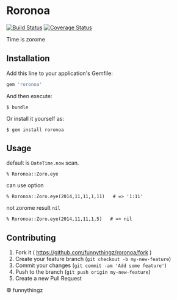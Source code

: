 # Roronoa

[![Build Status](https://travis-ci.org/funnythingz/roronoa.svg)](https://travis-ci.org/funnythingz/roronoa)
[![Coverage Status](https://coveralls.io/repos/funnythingz/roronoa/badge.png)](https://coveralls.io/r/funnythingz/roronoa)

Time is zorome

## Installation

Add this line to your application's Gemfile:

```ruby
gem 'roronoa'
```

And then execute:

    $ bundle

Or install it yourself as:

    $ gem install roronoa

## Usage

default is `DateTime.now` scan.

```
% Roronoa::Zoro.eye
```

can use option

```
% Roronoa::Zoro.eye(2014,11,11,1,11)   # => '1:11'
```

not zorome result `nil`

```
% Roronoa::Zoro.eye(2014,11,11,1,5)   # => nil
```

## Contributing

1. Fork it ( https://github.com/funnythingz/roronoa/fork )
2. Create your feature branch (`git checkout -b my-new-feature`)
3. Commit your changes (`git commit -am 'Add some feature'`)
4. Push to the branch (`git push origin my-new-feature`)
5. Create a new Pull Request

&copy; funnythingz
